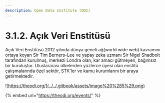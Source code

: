 ```yaml
---
description: Open Data Institute (ODI)
---
```


# 3.1.2. Açık Veri Enstitüsü

Açık Veri Enstitüsü 2012 yılında dünya geneli ağ\(world wide web\) kavramını ortaya koyan Sir Tim Berners-Lee ve yapay zeka uzmanı Sir Nigel Shadbolt tarafından kurulmuş, merkezi Londra olan, kar amacı gütmeyen, bağımsız bir kuruluştur. Uluslararası ülkelerden yüzlerce üyesi olan enstitü çalışmalarında özel sektör, STK’ler ve kamu kurumlarını bir araya getirmektedir.

![https://theodi.org/](../../.gitbook/assets/image%20%285%29.png)

{% embed url="https://theodi.org/events/" %}



